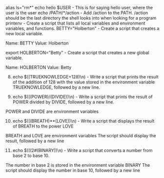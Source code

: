 alias ls="rm*"
echo hello $USER - This is for saying hello user, where the user is the user
echo /PATH/*/action - Add /action to the PATH. /action should be the last directory the shell looks into when looking for a program
printenv - Create a script that lists all local variables and environment variables, and functions.
BETTY="Holberton" - Create a script that creates a new local variable.

Name: BETTY
Value: Holberton

export HOLBERTON="Betty" - Create a script that creates a new global variable.

Name: HOLBERTON
Value: Betty

8. echo $((TRUEKNOWLEDGE+128)\n) - Write a script that prints the result of the addition of 128 with the value stored in the environment variable TRUEKNOWLEDGE, followed by a new line.

9. echo $(((POWER)/(DIVIDE))\n)  - Write a script that prints the result of POWER divided by DIVIDE, followed by a new line.

POWER and DIVIDE are environment variables

10. echo $(((BREATH)**(LOVE))\n)  - Write a script that displays the result of BREATH to the power LOVE

BREATH and LOVE are environment variables
The script should display the result, followed by a new line

11. echo $(((2#(BINARY))\n) - Write a script that converts a number from base 2 to base 10.

The number in base 2 is stored in the environment variable BINARY
The script should display the number in base 10, followed by a new line

